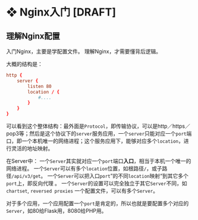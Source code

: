 # ❖ Nginx入门 [DRAFT]



## 理解Nginx配置

入门Nginx，主要是学配置文件。
理解Nginx，才需要懂背后逻辑。

大概的结构是：
```conf
http {
    server {
        listen 80
        location / {
            #....
        }
    }
}
```

可以看到这个整体结构：最外面是`Protocol`，即传输协议，可以是http／https／pop3等；然后是这个协议下的`server`服务应用，一个`server`只能对应一个`port`端口，即一个本机唯一的网络进程；这个服务应用下，能够对应多个`location`，进行灵活的地址映射。

在Server中：
一个`Server`其实就对应一个`port`端口**入口**，相当于本机一个唯一的网络进程。
一个`Server`可以有多个`location`位置，如根路径`/`，或子路径`/api/v3/get`。
一个`Server`可以把入口`port`”的不同`location`映射“到其它多个`port`上，即反向代理 。
一个`Server`的设置可以完全独立于其它`Server`不同，如`chartset`, `reversed proxies`
一个配置文件，可以有多个`Server`。

对于多个应用，一个应用配置一个`port`是肯定的，所以也就是要配置多个对应的`Server`，如80给Flask用，8080给PHP用。

